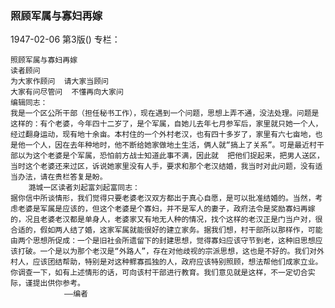 ### 照顾军属与寡妇再嫁

1947-02-06
第3版()
专栏：

    照顾军属与寡妇再嫁
    读者顾问
    为大家作顾问  请大家当顾问
    大家有问尽管问  不懂再向大家问
    编辑同志：
    我是一个区公所干部（担任秘书工作），现在遇到一个问题，思想上弄不通，没法处理。问题是这样的：有个老婆，今年四十二岁了，是个军属，自她儿去年七月参军后，家里就只她一个人，经过翻身运动，现有地十余亩。本村住的一个外村老汉，也有四十多岁了，家里有六七亩地，也是他一个人，因在去年种地时，他不断给她家做地土生活，俩人就“搞上了关系”。可是最近村干部以为这个老婆是个军属，恐怕前方战士知道此事不满，因此就  把他们捉起来，把男人送区，当时这个老婆还来过区，诉说她家里没有人手，要求和那个老汉结婚，我当时对此问题，没有适当办法，请在贵栏答复是盼。
        潞城一区读者刘起富刘起富同志：
    据你信中所谈情形，我们觉得只要老婆老汉双方都出于真心自愿，是可以批准结婚的。当然，考虑老婆是军属是应该的，但这个老婆是个寡妇，并不是军人的妻子，政府法令是奖励寡妇再嫁的，况且老婆老汉都是单身人，老婆家又有地无人种的情况，找个这样的老汉正是门当户对，很合适的，假如两人结了婚，这家军属就能很好的建立家务。据我们想，村干部所以那样作，可能由两个思想所促成：一个是旧社会所遗留下的封建思想，觉得寡妇应该守节到老，这种旧思想应该打破。一个是以为那个老汉是“外路人”，存在对他歧视的宗派思想，这也是不好的。我们对外村人，应该团结帮助，特别是对这种鳏寡孤独的人，政府应该特别照顾，想法帮他们成家立业。你调查一下，如有上述情形的话，可向该村干部进行教育。我们意见就是这样，不一定切合实际，谨提出供你参考。
                ——编者
